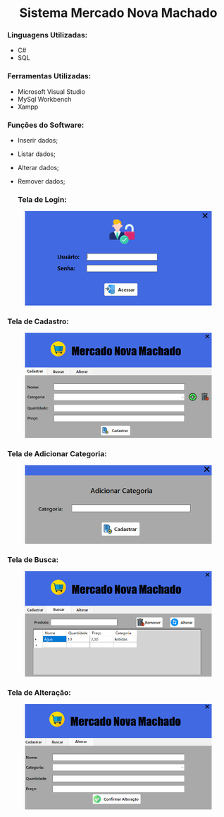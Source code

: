 <h1 align="center">Sistema Mercado Nova Machado</h1>

### Linguagens Utilizadas:
* C#
* SQL

### Ferramentas Utilizadas:
* Microsoft Visual Studio
* MySql Workbench
* Xampp

### Funções do Software:
* Inserir dados;
* Listar dados;
* Alterar dados;
* Remover dados;

  ### Tela de Login:

<figure>
  <img src="Assets/Tela_Login.png" alt="Tela Login">
</figure>

### Tela de Cadastro:

<figure>
  <img src="Assets/Tela_Cadastro.png" alt="Tela Cadastro">
</figure>

### Tela de Adicionar Categoria:

<figure>
  <img src="Assets/Tela_AddCategoria.png" alt="Tela Adicionar Categoria">
</figure>

### Tela de Busca:

<figure>
  <img src="Assets/Tela_Buscar.png" alt="Tela Busca">
</figure>

### Tela de Alteração:

<figure>
  <img src="Assets/Tela_Alteracao.png" alt="Tela Alteração">
</figure>



